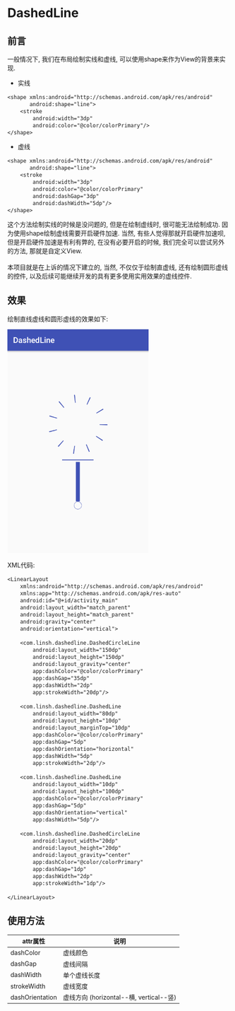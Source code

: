 # DashedLine

## 前言
一般情况下, 我们在布局绘制实线和虚线, 可以使用shape来作为View的背景来实现. <br/>

* 实线

```
<shape xmlns:android="http://schemas.android.com/apk/res/android"
       android:shape="line">
    <stroke
        android:width="3dp"
        android:color="@color/colorPrimary"/>
</shape>
```

* 虚线

```
<shape xmlns:android="http://schemas.android.com/apk/res/android"
       android:shape="line">
    <stroke
        android:width="3dp"
        android:color="@color/colorPrimary"
        android:dashGap="3dp"
        android:dashWidth="5dp"/>
</shape>
```

这个方法绘制实线的时候是没问题的, 但是在绘制虚线时, 很可能无法绘制成功.
因为使用shape绘制虚线需要开启硬件加速.
当然, 有些人觉得那就开启硬件加速呗, 但是开启硬件加速是有利有弊的, 在没有必要开启的时候, 我们完全可以尝试另外的方法, 那就是自定义View.<br/>
<br/>
本项目就是在上诉的情况下建立的, 当然, 不仅仅于绘制直虚线, 还有绘制圆形虚线的控件, 以及后续可能继续开发的具有更多使用实用效果的虚线控件.

## 效果
绘制直线虚线和圆形虚线的效果如下:

<img src="screenshot/screenshot1.png" width="320px"/><br/>

XML代码:

```
<LinearLayout
    xmlns:android="http://schemas.android.com/apk/res/android"
    xmlns:app="http://schemas.android.com/apk/res-auto"
    android:id="@+id/activity_main"
    android:layout_width="match_parent"
    android:layout_height="match_parent"
    android:gravity="center"
    android:orientation="vertical">

    <com.linsh.dashedline.DashedCircleLine
        android:layout_width="150dp"
        android:layout_height="150dp"
        android:layout_gravity="center"
        app:dashColor="@color/colorPrimary"
        app:dashGap="35dp"
        app:dashWidth="2dp"
        app:strokeWidth="20dp"/>

    <com.linsh.dashedline.DashedLine
        android:layout_width="80dp"
        android:layout_height="10dp"
        android:layout_marginTop="10dp"
        app:dashColor="@color/colorPrimary"
        app:dashGap="5dp"
        app:dashOrientation="horizontal"
        app:dashWidth="5dp"
        app:strokeWidth="2dp"/>

    <com.linsh.dashedline.DashedLine
        android:layout_width="10dp"
        android:layout_height="100dp"
        app:dashColor="@color/colorPrimary"
        app:dashGap="5dp"
        app:dashOrientation="vertical"
        app:dashWidth="5dp"/>

    <com.linsh.dashedline.DashedCircleLine
        android:layout_width="20dp"
        android:layout_height="20dp"
        android:layout_gravity="center"
        app:dashColor="@color/colorPrimary"
        app:dashGap="1dp"
        app:dashWidth="2dp"
        app:strokeWidth="1dp"/>

</LinearLayout>
```

## 使用方法

|attr属性          |  说明
|------------------|------
|dashColor         |  虚线颜色
|dashGap           |  虚线间隔
|dashWidth         |  单个虚线长度
|strokeWidth       |  虚线宽度
|dashOrientation   |  虚线方向 (horizontal--横, vertical--竖)
